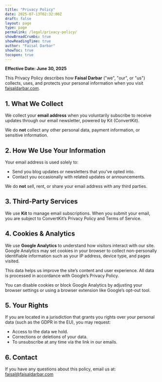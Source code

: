 ```yaml
---
title: "Privacy Policy"
date: 2025-07-13T02:32:00Z
draft: false
layout: page
type: page
permalink: /legal/privacy-policy/
showBreadCrumbs: true
showReadingTime: true
author: "Faisal Darbar"
showToc: true
tocopen: true
---
```


**Effective Date: June 30, 2025**

This Privacy Policy describes how **Faisal Darbar** ("we", "our", or "us") collects, uses, and protects your personal information when you visit <a href="https://faisaldarbar.com" target="_blank" rel="noopener">faisaldarbar.com</a>.

## 1. What We Collect

We collect your **email address** when you voluntarily subscribe to receive updates through our email newsletter, powered by Kit (ConvertKit).

We do **not** collect any other personal data, payment information, or sensitive information.

## 2. How We Use Your Information

Your email address is used solely to:
- Send you blog updates or newsletters that you’ve opted into.
- Contact you occasionally with related updates or announcements.

We do **not** sell, rent, or share your email address with any third parties.

## 3. Third-Party Services

We use **Kit** to manage email subscriptions. When you submit your email, you are subject to ConvertKit’s Privacy Policy and Terms of Service.

## 4. Cookies & Analytics

We use **Google Analytics** to understand how visitors interact with our site. Google Analytics may set cookies in your browser to collect non-personally identifiable information such as your IP address, device type, and pages visited.

This data helps us improve the site’s content and user experience. All data is processed in accordance with Google’s Privacy Policy.

You can disable cookies or block Google Analytics by adjusting your browser settings or using a browser extension like Google’s opt-out tool.


## 5. Your Rights

If you are located in a jurisdiction that grants you rights over your personal data (such as the GDPR in the EU), you may request:
- Access to the data we hold.
- Corrections or deletions of your data.
- To unsubscribe at any time via the link in our emails.

## 6. Contact

If you have any questions about this policy, email us at: [faisal@faisaldarbar.com](mailto:faisal@faisaldarbar.com)
